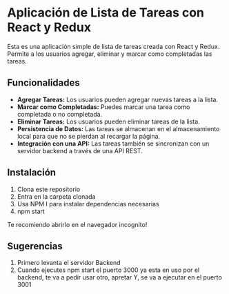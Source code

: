 # Aplicación de Lista de Tareas con React y Redux

Esta es una aplicación simple de lista de tareas creada con React y Redux. Permite a los usuarios agregar, eliminar y marcar como completadas las tareas.

## Funcionalidades

- **Agregar Tareas:** Los usuarios pueden agregar nuevas tareas a la lista.
- **Marcar como Completadas:** Puedes marcar una tarea como completada o no completada.
- **Eliminar Tareas:** Los usuarios pueden eliminar tareas de la lista.
- **Persistencia de Datos:** Las tareas se almacenan en el almacenamiento local para que no se pierdan al recargar la página.
- **Integración con una API:** Las tareas también se sincronizan con un servidor backend a través de una API REST.

## Instalación

1. Clona este repositorio
2. Entra en la carpeta clonada
3. Usa NPM I para instalar dependencias necesarias
4. npm start

Te recomiendo abrirlo en el navegador incognito!

## Sugerencias

1. Primero levanta el servidor Backend
2. Cuando ejecutes npm start el puerto 3000 ya esta en uso por el backend, te va a pedir usar otro, apretar Y, se va a ejecutar en el puerto 3001


